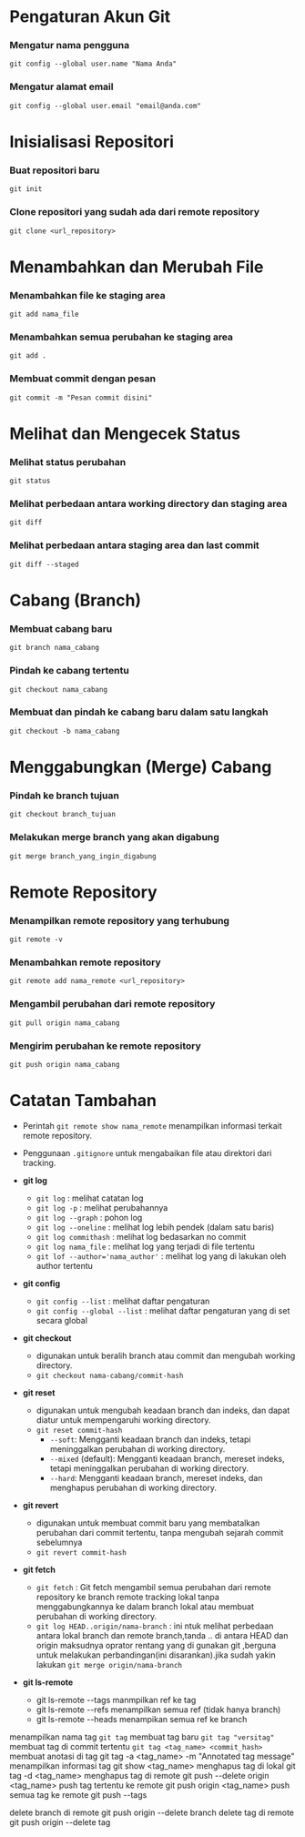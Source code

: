 # Pengaturan Akun Git
### Mengatur nama pengguna
    git config --global user.name "Nama Anda"
### Mengatur alamat email
    git config --global user.email "email@anda.com"

# Inisialisasi Repositori
### Buat repositori baru
    git init
### Clone repositori yang sudah ada dari remote repository
    git clone <url_repository>

# Menambahkan dan Merubah File
### Menambahkan file ke staging area
    git add nama_file
### Menambahkan semua perubahan ke staging area
    git add .
### Membuat commit dengan pesan
    git commit -m "Pesan commit disini"

# Melihat dan Mengecek Status
### Melihat status perubahan
    git status
### Melihat perbedaan antara working directory dan staging area
    git diff
### Melihat perbedaan antara staging area dan last commit
    git diff --staged

# Cabang (Branch)
### Membuat cabang baru
    git branch nama_cabang
### Pindah ke cabang tertentu
    git checkout nama_cabang
### Membuat dan pindah ke cabang baru dalam satu langkah
    git checkout -b nama_cabang

# Menggabungkan (Merge) Cabang
### Pindah ke branch tujuan
    git checkout branch_tujuan
### Melakukan merge branch yang akan digabung
    git merge branch_yang_ingin_digabung

# Remote Repository
### Menampilkan remote repository yang terhubung
    git remote -v
### Menambahkan remote repository
    git remote add nama_remote <url_repository>
### Mengambil perubahan dari remote repository
    git pull origin nama_cabang
### Mengirim perubahan ke remote repository
    git push origin nama_cabang

# Catatan Tambahan

- Perintah `git remote show nama_remote` menampilkan informasi terkait remote repository.
- Penggunaan `.gitignore` untuk mengabaikan file atau direktori dari tracking.
- **git log**
  - `git log` : melihat catatan log
  - `git log -p` : melihat perubahannya
  - `git log --graph` : pohon log
  - `git log --oneline` : melihat log lebih pendek (dalam satu baris)
  - `git log commithash` : melihat log bedasarkan no commit
  - `git log nama_file` : melihat log yang terjadi di file tertentu
  - `git lof --author='nama_author'` : melihat log yang di lakukan oleh author tertentu
- **git config**
  - `git config --list` : melihat daftar pengaturan 
  - `git config --global --list` : melihat daftar pengaturan yang di set secara global

- **git checkout**
  - digunakan untuk beralih branch atau commit dan mengubah working directory.
  - `git checkout nama-cabang/commit-hash`
- **git reset**
  - digunakan untuk mengubah keadaan branch dan indeks, dan dapat diatur untuk mempengaruhi working directory.
  - `git reset commit-hash`
    - `--soft`: Mengganti keadaan branch dan indeks, tetapi meninggalkan perubahan di working directory.
    - `--mixed` (default): Mengganti keadaan branch, mereset indeks, tetapi meninggalkan perubahan di working directory.
    - `--hard`: Mengganti keadaan branch, mereset indeks, dan menghapus perubahan di working directory.
- **git revert**
  - digunakan untuk membuat commit baru yang membatalkan perubahan dari commit tertentu, tanpa mengubah sejarah commit sebelumnya
  - `git revert commit-hash`
- **git fetch**
  - `git fetch` : Git fetch mengambil semua perubahan dari remote repository ke branch remote tracking lokal tanpa menggabungkannya ke dalam branch lokal atau membuat perubahan di working directory.
  - `git log HEAD..origin/nama-branch` : ini ntuk melihat perbedaan antara lokal branch dan remote branch,tanda .. di antara HEAD dan origin maksudnya oprator rentang yang di gunakan git ,berguna untuk melakukan perbandingan(ini disarankan).jika sudah yakin lakukan `git merge origin/nama-branch`
- **git ls-remote**
  - git ls-remote --tags
    manmpilkan ref ke tag
  - git ls-remote --refs
    menampilkan semua ref (tidak hanya branch)
  - git ls-remote --heads
    menampikan semua ref ke branch
    
menampilkan nama tag
`git tag`
membuat tag baru
`git tag "versitag"`
membuat tag di commit tertentu
`git tag <tag_name> <commit_hash>`
membuat anotasi di tag
git tag -a <tag_name> -m "Annotated tag message"
menampilkan informasi tag
git show <tag_name>
menghapus tag di lokal
git tag -d <tag_name>
menghapus tag di remote
git push --delete origin <tag_name>
push tag tertentu ke remote
git push origin <tag_name>
push semua tag ke remote
git push --tags

delete branch di remote
git push origin --delete branch
delete tag di remote
git push origin --delete tag

